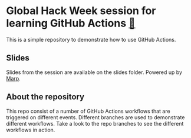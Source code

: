 # Global Hack Week session for learning GitHub Actions [🔗](https://ghw.mlh.io)

This is a simple repository to demonstrate how to use GitHub Actions.

## Slides

Slides from the session are available on the slides folder. Powered up by [Marp](https://marp.app/).

## About the repository

This repo consist of a number of GitHub Actions workflows that are triggered on different events. Different branches are used to demonstrate different workflows. Take a look to the repo branches to see the different workflows in action.
